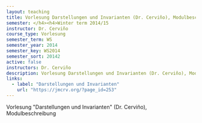 ```yaml
---
layout: teaching
title: Vorlesung Darstellungen und Invarianten (Dr. Cerviño), Modulbeschreibung
semester: </h4><h4>Winter term 2014/15
instructor: Dr. Cerviño
course_type: Vorlesung
semester_term: WS
semester_year: 2014
semester_key: WS2014
semester_sort: 20142
active: false
instructors: Dr. Cerviño
description: Vorlesung Darstellungen und Invarianten (Dr. Cerviño), Modulbeschreibung
links:
  - label: "Darstellungen und Invarianten"
    url: "https://jmcrv.org/?page_id=253"
---
```


Vorlesung "Darstellungen und Invarianten" (Dr. Cerviño), Modulbeschreibung

